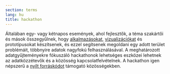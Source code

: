 ```yaml
---
section: terms
lang: hu
title: hackathon
---
```


Általában egy- vagy kétnapos események, ahol fejlesztők, a téma szakártői és mások összegyűlnek, hogy [alkalmazásokat](../app-application/), [vizualizációkat](../visualisation/) és prototípusokat készítsenek, és ezzel segítsenek megoldani egy adott terület problémáit, többnyire adatok nagyfokú felhasználásával. A meghatározott adatgyűjteményekre fókuszáló hackathonok lehetséges eszközei lehetnek az adatközzétevők és a közösség kapcsolatfelvételnek. A hackathon igen népszerű a [nyílt forráskódot](../open-source/) támogató közösségekben.
